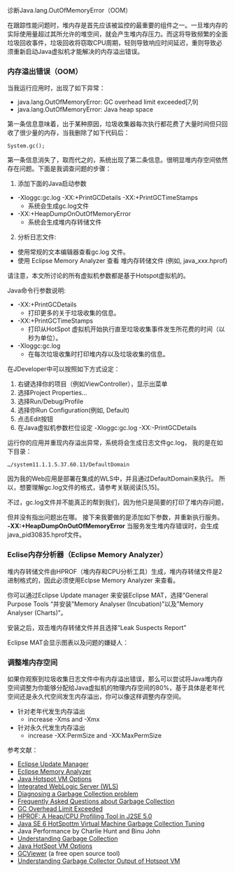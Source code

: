 诊断Java.lang.OutOfMemoryError（OOM）

在跟踪性能问题时，堆内存是首先应该被监控的最重要的组件之一。一旦堆内存的实际使用量超过其所允许的堆空间，就会产生堆内存压力。而这将导致频繁的全面垃圾回收事件，垃圾回收将窃取CPU周期，轻则导致响应时间延迟，重则导致必须重新启动Java虚拟机才能解决的内存溢出错误。

### 内存溢出错误（OOM）

当我运行应用时，出现了如下异常：

* java.lang.OutOfMemoryError: GC overhead limit exceeded[7,9]
* java.lang.OutOfMemoryError: Java heap space

第一条信息意味着，出于某种原因，垃圾收集器每次执行都花费了大量时间但只回收了很少量的内存，当我删除了如下代码后：

```
System.gc();
```

第一条信息消失了，取而代之的，系统出现了第二条信息。很明显堆内存空间依然存在问题。下面是我调查问题的步骤：

1. 添加下面的Java启动参数
* -Xloggc:gc.log -XX:+PrintGCDetails -XX:+PrintGCTimeStamps
    * 系统会生成gc.log文件
* -XX:+HeapDumpOnOutOfMemoryError
    * 系统会生成堆内存转储文件
2. 分析日志文件:
* 使用常规的文本编辑器查看gc.log 文件。
* 使用 Eclipse Memory Analyzer 查看 堆内存转储文件 (例如, java_xxx.hprof)

请注意，本文所讨论的所有虚拟机参数都是基于Hotspot虚拟机的。

Java命令行参数说明:

* -XX:+PrintGCDetails
    * 打印更多的关于垃圾收集的信息。
* -XX:+PrintGCTimeStamps
    * 打印从HotSpot 虚拟机开始执行直至垃圾收集事件发生所花费的时间（以秒为单位）。
* -Xloggc:gc.log
    * 在每次垃圾收集时打印堆内存以及垃圾收集的信息。
    
在JDeveloper中可以按照如下方式设定：

1. 右键选择你的项目（例如ViewController），显示出菜单
2. 选择Project Properties…
3. 选择Run/Debug/Profile
4. 选择你Run Configuration(例如, Default)
5. 点击Edit按钮
6. 在Java虚拟机参数栏位设定 -Xloggc:gc.log -XX:-PrintGCDetails

运行你的应用并重现内存溢出异常，系统将会生成日志文件gc.log，
我的是在如下目录：

```
…/system11.1.1.5.37.60.13/DefaultDomain
```

因为我的Web应用是部署在集成的WLS中，并且通过DefaultDomain来执行。
所以，想要理解gc.log文件的格式，请参考关联阅读[5,15]。

不过，gc.log文件并不能真正的帮到我们，因为他只是简要的打印了堆内存问题，

但并没有指出问题出在哪。
接下来我要做的是添加如下参数，并重新执行服务。
**-XX:+HeapDumpOnOutOfMemoryError**
当服务发生堆内存错误时，会生成java_pid30835.hprof文件。

### Eclise内存分析器（Eclipse Memory Analyzer）

堆内存转储文件由HPROF（堆内存和CPU分析工具）生成，堆内存转储文件是2进制格式的，因此必须使用Eclpse Memory Analyzer 来查看。

你可以通过Eclipse Update manager 来安装Eclipse MAT，选择”General Purpose Tools “并安装”Memory Analyser (Incubation)”以及”Memory Analyser (Charts)”。

安装之后，双击堆内存转储文件并且选择”Leak Suspects Report”

Eclipse MAT会显示图表以及问题的嫌疑人：

### 调整堆内存空间

如果你观察到垃圾收集日志文件中有内存溢出错误，那么可以尝试将Java堆内存空间调整为你能够分配给Java虚拟机的物理内存空间的80%，基于具体是老年代空间还是永久代空间发生内存溢出，你可以像这样调整内存空间。

* 针对老年代发生内存溢出
    * increase -Xms and -Xmx
* 针对永久代发生内存溢出
    * increase -XX:PermSize and -XX:MaxPermSize
    
参考文献：

* [Eclipse Update Manager](http://www.vogella.de/articles/Eclipse/article.html#updatemanager)
* [Eclipse Memory Analyzer](http://www.vogella.de/articles/EclipseMemoryAnalyser/article.html)
* [Java Hotspot VM Options](http://www.oracle.com/technetwork/java/javase/tech/vmoptions-jsp-140102.html)
* [Integrated WebLogic Server (WLS)](http://xmlandmore.blogspot.com/2011/04/integrated-weblogic-server-wls.html)
* [Diagnosing a Garbage Collection problem](http://java.sun.com/docs/hotspot/gc1.4.2/example.html)
* [Frequently Asked Questions about Garbage Collection](http://www.oracle.com/technetwork/java/faq-140837.html)
* [GC Overhead Limit Exceeded](http://stackoverflow.com/questions/1393486/what-means-the-error-message-java-lang-outofmemoryerror-gc-overhead-limit-excee)
* [HPROF: A Heap/CPU Profiling Tool in J2SE 5.0](http://java.sun.com/developer/technicalArticles/Programming/HPROF.html)
* [Java SE 6 HotSpottm Virtual Machine Garbage Collection Tuning](http://www.oracle.com/technetwork/java/javase/gc-tuning-6-140523.html#par_gc.oom)
* Java Performance by Charlie Hunt and Binu John
* [Understanding Garbage Collection](http://xmlandmore.blogspot.com/2012/01/understanding-garbage-collection.html)
* [Java HotSpot VM Options](http://www.oracle.com/technetwork/java/javase/tech/vmoptions-jsp-140102.html)
* [GCViewer](http://www.tagtraum.com/gcviewer.html) (a free open source tool)
* [Understanding Garbage Collector Output of Hotspot VM](http://xmlandmore.blogspot.com/2012/03/understanding-garbage-collector-output.html)


